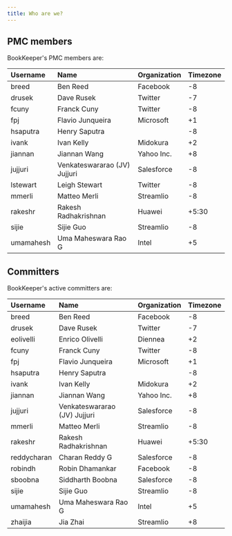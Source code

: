 ```yaml
---
title: Who are we?
---
```


## PMC members

BookKeeper's PMC members are:

Username | Name	| Organization | Timezone
:--------|:-----|:-------------|:--------
breed | Ben Reed | Facebook	| -8
drusek | Dave Rusek | Twitter | -7
fcuny | Franck Cuny | Twitter | -8
fpj	| Flavio Junqueira | Microsoft | +1
hsaputra | Henry Saputra | | -8
ivank | Ivan Kelly | Midokura | +2
jiannan	| Jiannan Wang | Yahoo Inc. | +8
jujjuri | Venkateswararao (JV) Jujjuri | Salesforce | -8
lstewart | Leigh Stewart | Twitter | -8
mmerli | Matteo Merli | Streamlio | -8
rakeshr | Rakesh Radhakrishnan | Huawei | +5:30
sijie | Sijie Guo | Streamlio | -8
umamahesh | Uma Maheswara Rao G | Intel | +5

## Committers

BookKeeper's active committers are:

Username | Name	| Organization | Timezone
:--------|:-----|:-------------|:--------
breed | Ben Reed | Facebook	| -8
drusek | Dave Rusek | Twitter | -7
eolivelli | Enrico Olivelli | Diennea | +2
fcuny | Franck Cuny | Twitter | -8
fpj	| Flavio Junqueira | Microsoft | +1
hsaputra | Henry Saputra | | -8
ivank | Ivan Kelly | Midokura | +2
jiannan	| Jiannan Wang | Yahoo Inc. | +8
jujjuri	| Venkateswararao (JV) Jujjuri | Salesforce | -8
mmerli | Matteo Merli | Streamlio | -8
rakeshr | Rakesh Radhakrishnan | Huawei | +5:30
reddycharan | Charan Reddy G | Salesforce | -8
robindh	| Robin Dhamankar | Facebook | -8
sboobna | Siddharth Boobna | Salesforce | -8
sijie | Sijie Guo | Streamlio | -8
umamahesh | Uma Maheswara Rao G | Intel | +5
zhaijia	| Jia Zhai | Streamlio | +8
